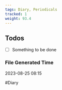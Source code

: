 ```yaml
---
tags: Diary, Periodicals
tracked: 1
weight: 93.4
---
```


## Todos
- [ ] Something to be done


### File Generated Time
2023-08-25 08:15

#Diary 